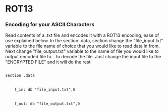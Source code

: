 <h1>ROT13</h1> 
<h3>Encoding for your ASCII Characters</h3>

<p>
Read contents of a .txt file and encodes it with a ROT13 encoding, ease of use explained below.
In the section .data, section change the "file_input.txt" variable to the file name of choice that you would
like to read data in from. Next change "file_output.txt" variable to the name of file you would like to output
encoded file to.. To decode the file. Just change the input file to the "ENCRYPTED FILE" and it will do the rest
</p>

<code>
section .data
</code></br>
<code>
	f_in: db "file_input.txt",0
</code></br>
<code>
	f_out: db "file_output.txt",0
</code></br>
